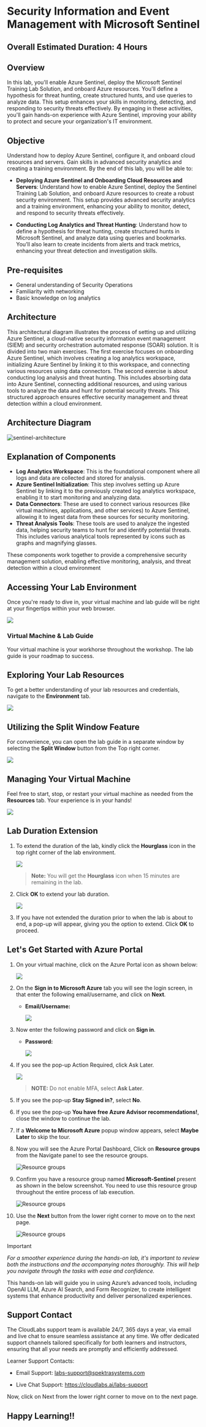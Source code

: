 # Security Information and Event Management with Microsoft Sentinel

## Overall Estimated Duration: 4 Hours

## Overview

In this lab, you'll enable Azure Sentinel, deploy the Microsoft Sentinel Training Lab Solution, and onboard Azure resources. You'll define a hypothesis for threat hunting, create structured hunts, and use queries to analyze data. This setup enhances your skills in monitoring, detecting, and responding to security threats effectively. By engaging in these activities, you'll gain hands-on experience with Azure Sentinel, improving your ability to protect and secure your organization's IT environment.

## Objective

Understand how to deploy Azure Sentinel, configure it, and onboard cloud resources and servers. Gain skills in advanced security analytics and creating a training environment. By the end of this lab, you will be able to:

* **Deploying Azure Sentinel and Onboarding Cloud Resources and Servers**: Understand how to enable Azure Sentinel, deploy the Sentinel Training Lab Solution, and onboard Azure resources to create a robust security environment. This setup provides advanced security analytics and a training environment, enhancing your ability to monitor, detect, and respond to security threats effectively.

* **Conducting Log Analytics and Threat Hunting**: Understand how to define a hypothesis for threat hunting, create structured hunts in Microsoft Sentinel, and analyze data using queries and bookmarks. You’ll also learn to create incidents from alerts and track metrics, enhancing your threat detection and investigation skills.

## Pre-requisites

* General understanding of Security Operations
* Familiarity with networking
* Basic knowledge on log analytics

## Architecture

This architectural diagram illustrates the process of setting up and utilizing Azure Sentinel, a cloud-native security information event management (SIEM) and security orchestration automated response (SOAR) solution. It is divided into two main exercises. The first exercise focuses on onboarding Azure Sentinel, which involves creating a log analytics workspace, initializing Azure Sentinel by linking it to this workspace, and connecting various resources using data connectors. The second exercise is about conducting log analysis and threat hunting. This includes absorbing data into Azure Sentinel, connecting additional resources, and using various tools to analyze the data and hunt for potential security threats. This structured approach ensures effective security management and threat detection within a cloud environment.

## Architecture Diagram

![sentinel-architecture](../media/sentinel-architecture.png)

## Explanation of Components

- **Log Analytics Workspace**: This is the foundational component where all logs and data are collected and stored for analysis.
- **Azure Sentinel Initialization**: This step involves setting up Azure Sentinel by linking it to the previously created log analytics workspace, enabling it to start monitoring and analyzing data.
- **Data Connectors**: These are used to connect various resources (like virtual machines, applications, and other services) to Azure Sentinel, allowing it to ingest data from these sources for security monitoring.
- **Threat Analysis Tools**: These tools are used to analyze the ingested data, helping security teams to hunt for and identify potential threats. This includes various analytical tools represented by icons such as graphs and magnifying glasses.

These components work together to provide a comprehensive security management solution, enabling effective monitoring, analysis, and threat detection within a cloud environment

## Accessing Your Lab Environment
 
Once you're ready to dive in, your virtual machine and lab guide will be right at your fingertips within your web browser.
 
![](./media/1.png)

### Virtual Machine & Lab Guide
 
Your virtual machine is your workhorse throughout the workshop. The lab guide is your roadmap to success.
 
## Exploring Your Lab Resources
 
To get a better understanding of your lab resources and credentials, navigate to the **Environment** tab.
 
![](./media/2.png)
 
## Utilizing the Split Window Feature
 
For convenience, you can open the lab guide in a separate window by selecting the **Split Window** button from the Top right corner.
 
![](./media/3.png)
 
## Managing Your Virtual Machine
 
Feel free to start, stop, or restart your virtual machine as needed from the **Resources** tab. Your experience is in your hands!
 
![](./media/4.png)
 
## Lab Duration Extension

1. To extend the duration of the lab, kindly click the **Hourglass** icon in the top right corner of the lab environment. 

    ![](./media/5.png)

    >**Note:** You will get the **Hourglass** icon when 15 minutes are remaining in the lab.

2. Click **OK** to extend your lab duration.
 
   ![](./media/6.png)

3. If you have not extended the duration prior to when the lab is about to end, a pop-up will appear, giving you the option to extend. Click **OK** to proceed.

## Let's Get Started with Azure Portal
 
1. On your virtual machine, click on the Azure Portal icon as shown below:
 
   ![](./media/7.png)

2. On the **Sign in to Microsoft Azure** tab you will see the login screen, in that enter the following email/username, and click on **Next**.
 
   - **Email/Username:** <inject key="AzureAdUserEmail"></inject>
 
     ![](./media/8.png)
 
3. Now enter the following password and click on **Sign in**.
 
   - **Password:** <inject key="AzureAdUserPassword"></inject>
 
     ![](./media/9.png)
 
1. If you see the pop-up Action Required, click Ask Later.

   ![](media/asklater.png)

   >**NOTE:** Do not enable MFA, select **Ask Later**.
     
1. If you see the pop-up **Stay Signed in?**, select **No**.

1. If you see the pop-up **You have free Azure Advisor recommendations!**, close the window to continue the lab.

1. If a **Welcome to Microsoft Azure** popup window appears, select **Maybe Later** to skip the tour.

1. Now you will see the Azure Portal Dashboard, Click on **Resource groups** from the Navigate panel to see the resource groups.

   ![](../media/select-rg.png "Resource groups")

1. Confirm you have a resource group named **Microsoft-Sentinel** present as shown in the below screenshot. You need to use this resource group throughout the entire process of lab execution.

   ![](../media/sentinelrg.png "Resource groups")
   
1. Use the **Next** button from the lower right corner to move on to the next page.

   ![](../media/next.png "Resource groups")

> [!IMPORTANT]

*For a smoother experience during the hands-on lab, it's important to review both the instructions and the accompanying notes thoroughly. This will help you navigate through the tasks with ease and confidence.*

This hands-on lab will guide you in using Azure’s advanced tools, including OpenAI LLM, Azure AI Search, and Form Recognizer, to create intelligent systems that enhance productivity and deliver personalized experiences.

## Support Contact

The CloudLabs support team is available 24/7, 365 days a year, via email and live chat to ensure seamless assistance at any time. We offer dedicated support channels tailored specifically for both learners and instructors, ensuring that all your needs are promptly and efficiently addressed.

Learner Support Contacts:

- Email Support: labs-support@spektrasystems.com

- Live Chat Support: https://cloudlabs.ai/labs-support
  
Now, click on Next from the lower right corner to move on to the next page.

## Happy Learning!!
